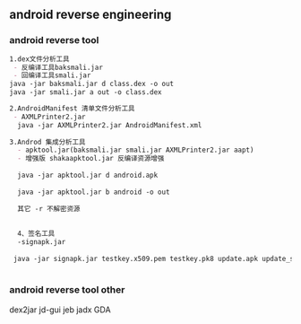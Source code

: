 
## android reverse engineering

### android reverse tool
```markdown
1.dex文件分析工具 
 - 反编译工具baksmali.jar
 - 回编译工具smali.jar
java -jar baksmali.jar d class.dex -o out
java -jar smali.jar a out -o class.dex

2.AndroidManifest 清单文件分析工具
 - AXMLPrinter2.jar
  java -jar AXMLPrinter2.jar AndroidManifest.xml
  
3.Androd 集成分析工具
  - apktool.jar(baksmali.jar smali.jar AXMLPrinter2.jar aapt) 
  - 增强版 shakaapktool.jar 反编译资源增强
  
  java -jar apktool.jar d android.apk
  
  java -jar apktool.jar b android -o out
  
  其它 -r 不解密资源
  
  
  4、签名工具
  -signapk.jar
  
 java -jar signapk.jar testkey.x509.pem testkey.pk8 update.apk update_sined.apk
  
 ```
### android reverse tool other

dex2jar jd-gui jeb jadx GDA 
